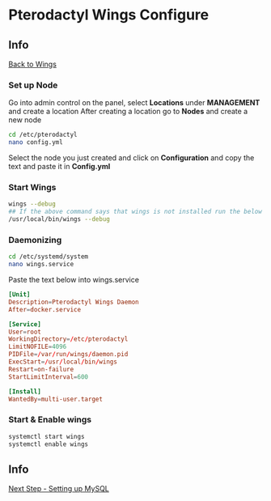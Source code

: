 # Pterodactyl Wings Configure

## Info

[Back to Wings](/Pterodactyl/2%20-%20Wings)

### Set up Node

Go into admin control on the panel, select **Locations** under **MANAGEMENT** and create a location
After creating a location go to **Nodes** and create a new node

```sh
cd /etc/pterodactyl
nano config.yml
```

Select the node you just created and click on **Configuration** and copy the text and paste it in **Config.yml**

### Start Wings

```sh
wings --debug
## If the above command says that wings is not installed run the below command
/usr/local/bin/wings --debug
```

### Daemonizing

```sh
cd /etc/systemd/system
nano wings.service
```

Paste the text below into wings.service

```conf
[Unit]
Description=Pterodactyl Wings Daemon
After=docker.service

[Service]
User=root
WorkingDirectory=/etc/pterodactyl
LimitNOFILE=4096
PIDFile=/var/run/wings/daemon.pid
ExecStart=/usr/local/bin/wings
Restart=on-failure
StartLimitInterval=600

[Install]
WantedBy=multi-user.target
```

### Start & Enable wings

```sh
systemctl start wings
systemctl enable wings
```

## Info

[Next Step - Setting up MySQL](/Pterodactyl/2%20-%20Wings/4%20-%20Setting%20up%20MySQL.md)
